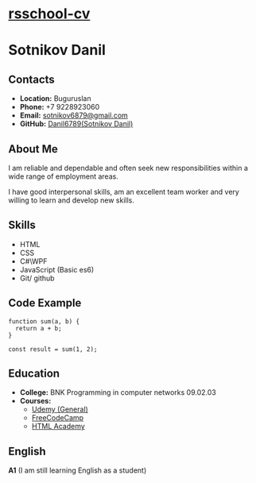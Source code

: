 # [rsschool-cv](https://danil6789.github.io/rsschool-cv/)

# Sotnikov Danil

## Contacts

- **Location:** Buguruslan
- **Phone:** +7 9228923060
- **Email:** sotnikov6879@gmail.com
- **GitHub:** [Danil6789(Sotnikov Danil)](https://github.com/Danil6789)

## **About Me**

I am reliable and dependable and often seek new responsibilities within a wide range of employment areas. 

I have good interpersonal skills, am an excellent team worker and very willing to learn and develop new skills.

## **Skills**

- HTML
- CSS
- C#\WPF
- JavaScript (Basic es6)
- Git/ github

## **Code Example**

```
function sum(a, b) {
  return a + b;
}

const result = sum(1, 2);
```

## **Education** 

- **College:** BNK Programming in computer networks 09.02.03
- **Courses:**
  - [Udemy (General)](https://www.udemy.com/)
  - [FreeCodeCamp](https://www.freecodecamp.org)
  - [HTML Academy](https://www.htmlacademy.ru)

## **English**

**A1** (I am still learning English as a student) 